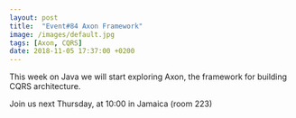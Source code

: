 ```yaml
---
layout: post
title:  "Event#84 Axon Framework"
image: /images/default.jpg
tags: [Axon, CQRS]
date: 2018-11-05 17:37:00 +0200
---
```


This week on Java we will start exploring Axon, the framework for building CQRS architecture.[]()

Join us next Thursday, at 10:00 in Jamaica (room 223)
